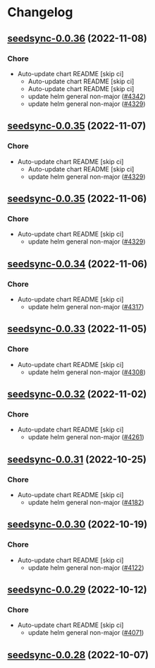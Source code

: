 # Changelog



## [seedsync-0.0.36](https://github.com/truecharts/charts/compare/seedsync-0.0.34...seedsync-0.0.36) (2022-11-08)

### Chore

- Auto-update chart README [skip ci]
  - Auto-update chart README [skip ci]
  - Auto-update chart README [skip ci]
  - update helm general non-major ([#4342](https://github.com/truecharts/charts/issues/4342))
  - update helm general non-major ([#4329](https://github.com/truecharts/charts/issues/4329))




## [seedsync-0.0.35](https://github.com/truecharts/charts/compare/seedsync-0.0.34...seedsync-0.0.35) (2022-11-07)

### Chore

- Auto-update chart README [skip ci]
  - Auto-update chart README [skip ci]
  - update helm general non-major ([#4329](https://github.com/truecharts/charts/issues/4329))




## [seedsync-0.0.35](https://github.com/truecharts/charts/compare/seedsync-0.0.34...seedsync-0.0.35) (2022-11-06)

### Chore

- Auto-update chart README [skip ci]
  - update helm general non-major ([#4329](https://github.com/truecharts/charts/issues/4329))




## [seedsync-0.0.34](https://github.com/truecharts/charts/compare/seedsync-0.0.33...seedsync-0.0.34) (2022-11-06)

### Chore

- Auto-update chart README [skip ci]
  - update helm general non-major ([#4317](https://github.com/truecharts/charts/issues/4317))




## [seedsync-0.0.33](https://github.com/truecharts/charts/compare/seedsync-0.0.32...seedsync-0.0.33) (2022-11-05)

### Chore

- Auto-update chart README [skip ci]
  - update helm general non-major ([#4308](https://github.com/truecharts/charts/issues/4308))




## [seedsync-0.0.32](https://github.com/truecharts/charts/compare/seedsync-0.0.31...seedsync-0.0.32) (2022-11-02)

### Chore

- Auto-update chart README [skip ci]
  - update helm general non-major ([#4261](https://github.com/truecharts/charts/issues/4261))




## [seedsync-0.0.31](https://github.com/truecharts/charts/compare/seedsync-0.0.30...seedsync-0.0.31) (2022-10-25)

### Chore

- Auto-update chart README [skip ci]
  - update helm general non-major ([#4182](https://github.com/truecharts/charts/issues/4182))




## [seedsync-0.0.30](https://github.com/truecharts/charts/compare/seedsync-0.0.29...seedsync-0.0.30) (2022-10-19)

### Chore

- Auto-update chart README [skip ci]
  - update helm general non-major ([#4122](https://github.com/truecharts/charts/issues/4122))




## [seedsync-0.0.29](https://github.com/truecharts/charts/compare/seedsync-0.0.28...seedsync-0.0.29) (2022-10-12)

### Chore

- Auto-update chart README [skip ci]
  - update helm general non-major ([#4071](https://github.com/truecharts/charts/issues/4071))




## [seedsync-0.0.28](https://github.com/truecharts/charts/compare/seedsync-0.0.27...seedsync-0.0.28) (2022-10-07)
